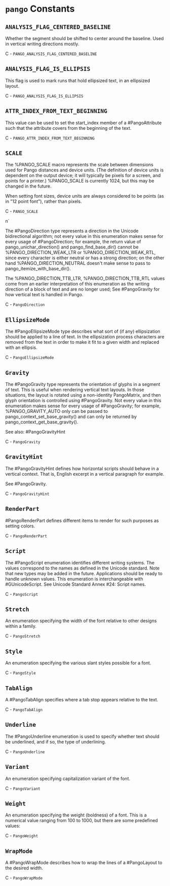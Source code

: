 # `pango` Constants

## `ANALYSIS_FLAG_CENTERED_BASELINE`

Whether the segment should be shifted to center around the baseline.
Used in vertical writing directions mostly.

C - `PANGO_ANALYSIS_FLAG_CENTERED_BASELINE`

## `ANALYSIS_FLAG_IS_ELLIPSIS`

This flag is used to mark runs that hold ellipsized text,
in an ellipsized layout.

C - `PANGO_ANALYSIS_FLAG_IS_ELLIPSIS`

## `ATTR_INDEX_FROM_TEXT_BEGINNING`

This value can be used to set the start_index member of a #PangoAttribute
such that the attribute covers from the beginning of the text.

C - `PANGO_ATTR_INDEX_FROM_TEXT_BEGINNING`

## `SCALE`

The %PANGO_SCALE macro represents the scale between dimensions used
for Pango distances and device units. (The definition of device
units is dependent on the output device; it will typically be pixels
for a screen, and points for a printer.) %PANGO_SCALE is currently
1024, but this may be changed in the future.

When setting font sizes, device units are always considered to be
points (as in "12 point font"), rather than pixels.

C - `PANGO_SCALE`

n`

The #PangoDirection type represents a direction in the
Unicode bidirectional algorithm; not every value in this
enumeration makes sense for every usage of #PangoDirection;
for example, the return value of pango_unichar_direction()
and pango_find_base_dir() cannot be %PANGO_DIRECTION_WEAK_LTR
or %PANGO_DIRECTION_WEAK_RTL, since every character is either
neutral or has a strong direction; on the other hand
%PANGO_DIRECTION_NEUTRAL doesn't make sense to pass
to pango_itemize_with_base_dir().

The %PANGO_DIRECTION_TTB_LTR, %PANGO_DIRECTION_TTB_RTL
values come from an earlier interpretation of this
enumeration as the writing direction of a block of
text and are no longer used; See #PangoGravity for how
vertical text is handled in Pango.

C - `PangoDirection`

## `EllipsizeMode`

The #PangoEllipsizeMode type describes what sort of (if any)
ellipsization should be applied to a line of text. In
the ellipsization process characters are removed from the
text in order to make it fit to a given width and replaced
with an ellipsis.

C - `PangoEllipsizeMode`

## `Gravity`

The #PangoGravity type represents the orientation of glyphs in a segment
of text.  This is useful when rendering vertical text layouts.  In
those situations, the layout is rotated using a non-identity PangoMatrix,
and then glyph orientation is controlled using #PangoGravity.
Not every value in this enumeration makes sense for every usage of
&num;PangoGravity; for example, %PANGO_GRAVITY_AUTO only can be passed to
pango_context_set_base_gravity() and can only be returned by
pango_context_get_base_gravity().

See also: #PangoGravityHint

C - `PangoGravity`

## `GravityHint`

The #PangoGravityHint defines how horizontal scripts should behave in a
vertical context.  That is, English excerpt in a vertical paragraph for
example.

See #PangoGravity.

C - `PangoGravityHint`

## `RenderPart`

#PangoRenderPart defines different items to render for such
purposes as setting colors.

C - `PangoRenderPart`

## `Script`

The #PangoScript enumeration identifies different writing
systems. The values correspond to the names as defined in the
Unicode standard.
Note that new types may be added in the future. Applications should be ready
to handle unknown values.  This enumeration is interchangeable with
&num;GUnicodeScript.  See <ulink
url="http://www.unicode.org/reports/tr24/">Unicode Standard Annex
&num;24: Script names</ulink>.

C - `PangoScript`

## `Stretch`

An enumeration specifying the width of the font relative to other designs
within a family.

C - `PangoStretch`

## `Style`

An enumeration specifying the various slant styles possible for a font.

C - `PangoStyle`

## `TabAlign`

A #PangoTabAlign specifies where a tab stop appears relative to the text.

C - `PangoTabAlign`

## `Underline`

The #PangoUnderline enumeration is used to specify
whether text should be underlined, and if so, the type
of underlining.

C - `PangoUnderline`

## `Variant`

An enumeration specifying capitalization variant of the font.

C - `PangoVariant`

## `Weight`

An enumeration specifying the weight (boldness) of a font. This is a numerical
value ranging from 100 to 1000, but there are some predefined values:

C - `PangoWeight`

## `WrapMode`

A #PangoWrapMode describes how to wrap the lines of a #PangoLayout to the desired width.

C - `PangoWrapMode`

